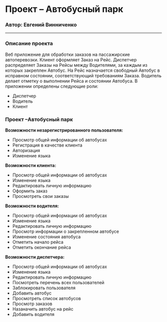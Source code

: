 # **Проект – Автобусный парк**
### Автор: Евгений Винниченко
---
### Описание проекта

Веб приложение для обработки заказов на пассажирские автоперевозки. Клиент оформляет Заказ на Рейс. Диспетчер распределяет Заказы на Рейсы между Водителями, за каждым из которых закреплен Автобус. На Рейс назначается свободный Автобус в исправном состоянии, соответствующий требованиям Заказа. Водитель делает отметку о выполнении Рейса и состоянии Автобуса.
  В приложении определены следующие роли: 
  * Диспетчер
  * Водитель
  * Клиент

### Проект –Автобусный парк
  
**Возможности незарегистрированного пользователя:**
* Просмотр общей информации об автобусах
*	Регистрация в качестве клиента
*	Авторизация
* Изменение языка

**Возможности клиента:**
* Просмотр общей информации об автобусах
* Изменение языка
*	Редактировать личную информацию 
*	Оформить заказ
*	Просмотреть свои заказы

**Возможности водителя:**
* Просмотр общей информации об автобусах
* Изменение языка
*	Редактировать личную информацию
*	Просмотр информации о закрепленном автобусе
* Изменение состояния автобуса
* Отметить начало рейса
* Отметить окончание рейса

**Возможности диспетчера:**
* Просмотр общей информации об автобусах
* Изменение языка
*	Редактировать личную информацию
*	Посмотреть перечень всех пользователей
* Заблокировать пользователя
* Добавить автобус
* Просмотреть список автобусов
* Просмотр заказов
* Назаначить автобус на рейс
* Добавить водителя 

